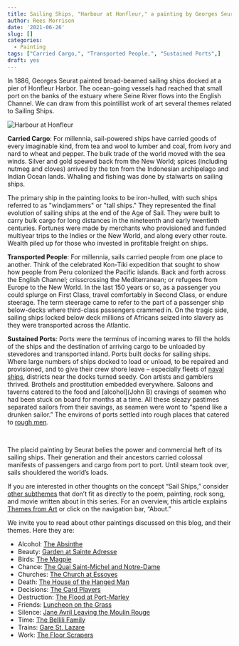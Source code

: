 ```yaml
---
title: Sailing Ships, "Harbour at Honfleur," a painting by Georges Seurat
author: Rees Morrison
date: '2021-06-26'
slug: []
categories:
  - Painting
tags: ["Carried Cargo,", "Transported People,", "Sustained Ports",]
draft: yes
---
```


In 1886, Georges Seurat painted broad-beamed sailing ships docked at a pier of Honfleur Harbor.  The ocean-going vessels had reached that small port on the banks of the estuary where Seine River flows into the English Channel.  We can draw from this pointillist work of art several themes related to Sailing Ships.

<!--more-->
![Harbour at Honfleur](/media/SailsHonfleur.jpg)

**Carried Cargo**:  For millennia, sail-powered ships have carried goods of every imaginable kind, from tea and wool to lumber and coal, from ivory and nard to wheat and pepper.  The bulk trade of the world moved with the sea winds.  Silver and gold spewed back from the New World; spices (including nutmeg and cloves) arrived by the ton from the Indonesian archipelago and Indian Ocean lands.  Whaling and fishing was done by stalwarts on sailing ships.  

The primary ship in the painting looks to be iron-hulled, with such ships referred to as "windjammers" or "tall ships." They represented the final evolution of sailing ships at the end of the Age of Sail.  They were built to carry bulk cargo for long distances in the nineteenth and early twentieth centuries.  Fortunes were made by merchants who provisioned and funded multiyear trips to the Indies or the New World, and along every other route.  Wealth piled up for those who invested in profitable freight on ships.  

**Transported People**: For millennia, sails carried people from one place to another.  Think of the celebrated Kon-Tiki expedition that sought to show how people from Peru colonized the Pacific islands.   Back and forth across the English Channel; crisscrossing the Mediterranean; or refugees from Europe to the New World.  In the last 150 years or so, as a passenger you could splurge on First Class, travel comfortably in Second Class, or endure steerage.  The term steerage came to refer to the part of a passenger ship below-decks where third-class passengers crammed in.   On the tragic side, sailing ships locked below deck millions of Africans seized into slavery as they were transported across the Atlantic.  

**Sustained Ports**:  Ports were the terminus of incoming wares to fill the holds of the ships and the destination of arriving cargo to be unloaded by stevedores and transported inland.   Ports built docks for sailing ships.  Where large numbers of ships docked to load or unload, to be repaired and provisioned, and to give their crew shore leave – especially fleets of [naval ships](Ironsides), districts near the docks turned seedy.   Con artists and gamblers thrived.  Brothels and prostitution embedded everywhere.  Saloons and taverns catered to the food and [alcohol](John B) cravings of seamen who had been stuck on board for months at a time.  All these sleazy pastimes separated sailors from their savings, as seamen were wont to “spend like a drunken sailor.”   The environs of ports settled into rough places that catered to [rough men](Mutiny).

&nbsp;

The placid painting by Seurat belies the power and commercial heft of its sailing ships.  Their generation and their ancestors carried colossal manifests of passengers and cargo from port to port.  Until steam took over, sails shouldered the world’s loads.

If you are interested in other thoughts on the concept “Sail Ships,” consider [other subthemes](Add) that don’t fit as directly to the poem, painting, rock song, and movie written about in this series.  For an overview, this article explains [Themes from Art](http://bit.ly/3sRXopI) or click on the navigation bar, “About.”

We invite you to read about other paintings discussed on this blog, and their themes.  Here they are: 

* Alcohol: [The Absinthe](https://themesfromart.com/post/2021-02-03-alcohol-absinthe-degas/alcoholabsinthedegas/)
* Beauty: [Garden at Sainte Adresse](https://themesfromart.com/post/2021-04-21-beauty-garden-at-sainte-adresse-from-a-painting-by-claude-monet/beautystadress/)
* Birds: [The Magpie](https://themesfromart.com/post/2021-06-07-birds-the-magpie-a-painting-by-claude-monet/birdsmagpie/)
* Chance: [The Quai Saint-Michel and Notre-Dame](http://localhost:4321/post/2021-03-14-chancechurch/chancechurch/)
* Churches: [The Church at Essoyes](https://themesfromart.com/post/2021-05-21-churches-from-the-church-at-essoyes-a-painting-by-pierre-auguste-renoir/churchesrenoir/)  
* Death: [The House of the Hanged Man](https://themesfromart.com/post/2021-05-03-death-from-house-of-the-hanged-man-a-painting-by-paul-cezanne/deathhanged/)
* Decisions: [The Card Players](https://themesfromart.com/post/2021-02-08-decisions-the-card-players-a-painting-by-paul-cezanne/decisionscardplayerscezanne/)
* Destruction: [The Flood at Port-Marley](https://themesfromart.com/post/2021-02-18-destruction-from-flood-at-port-marly-a-painting-by-alfred-sisley/destructionflood/)
* Friends: [Luncheon on the Grass](https://themesfromart.com/post/2021-06-20-friends-luncheon-on-the-grass-a-painting-by-edouard-manet/friendsluncheon/)
* Silence: [Jane Avril Leaving the Moulin Rouge](https://themesfromart.com/post/silenceavril/)
* Time:	[The Bellili Family](https://themesfromart.com/post/2021-03-08-time-from-the-bellili-family-by-edgar-degas/timebellili/)
* Trains: [Gare St. Lazare](https://themesfromart.com/post/2021-05-10-trainslazare/trainslazare/)     
* Work:	 [The Floor Scrapers](https://themesfromart.com/post/2021-02-26-workscrapers/workscrapers/)
